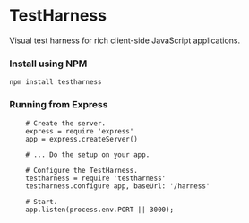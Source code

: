 # TestHarness

Visual test harness for rich client-side JavaScript applications.


### Install using NPM

    npm install testharness


### Running from Express

```coffee-script
    # Create the server.
    express = require 'express'
    app = express.createServer()

    # ... Do the setup on your app.

    # Configure the TestHarness.
    testharness = require 'testharness'
    testharness.configure app, baseUrl: '/harness'

    # Start.
    app.listen(process.env.PORT || 3000);
```